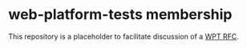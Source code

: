 # web-platform-tests membership

This repository is a placeholder to facilitate discussion of a [WPT
RFC](https://github.com/web-platform-tests/rfcs).
